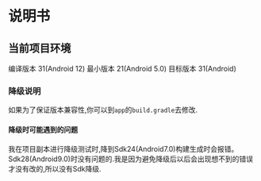 # 说明书

## 当前项目环境
编译版本 31(Android 12)
最小版本 21(Android 5.0)
目标版本 31(Android)
### 降级说明
如果为了保证版本兼容性,你可以到`app`的`build.gradle`去修改.
#### 降级时可能遇到的问题
我在项目副本进行降级测试时,降到Sdk24(Android7.0)构建生成时会报错。Sdk28(Android9.0)时没有问题的.我是因为避免降级后以后会出现想不到的错误才没有改的,所以没有Sdk降级.
        
        
        
        
        
